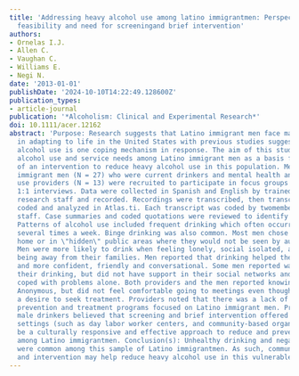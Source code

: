 ```yaml
---
title: 'Addressing heavy alcohol use among latino immigrantmen: Perspectives on the
  feasibility and need for screeningand brief intervention'
authors:
- Ornelas I.J.
- Allen C.
- Vaughan C.
- Williams E.
- Negi N.
date: '2013-01-01'
publishDate: '2024-10-10T14:22:49.128600Z'
publication_types:
- article-journal
publication: '*Alcoholism: Clinical and Experimental Research*'
doi: 10.1111/acer.12162
abstract: 'Purpose: Research suggests that Latino immigrant men face many difficulties
  in adapting to life in the United States with previous studies suggesting that heavy
  alcohol use is one coping mechanism in response. The aim of this study was to understand
  alcohol use and service needs among Latino immigrant men as a basis for development
  of an intervention to reduce heavy alcohol use in this population. Method(s): Latino
  immigrant men (N = 27) who were current drinkers and mental health and substance
  use providers (N = 13) were recruited to participate in focus groups and semi-structured
  1:1 interviews. Data were collected in Spanish and English by trained bilingual
  research staff and recorded. Recordings were transcribed, then transcripts were
  coded and analyzed in Atlas.ti. Each transcript was coded by twomembers of the research
  staff. Case summaries and coded quotations were reviewed to identify themes. Result(s):
  Patterns of alcohol use included frequent drinking which often occurred daily or
  several times a week. Binge drinking was also common. Most men chose to drink at
  home or in \"hidden\" public areas where they would not be seen by authorities.
  Men were more likely to drink when feeling lonely, social isolated, and guilty about
  being away from their families. Men reported that drinking helped them feel stronger,
  and more confident, friendly and conversational. Some men reported wanting to decrease
  their drinking, but did not have support in their social networks and primarily
  coped with problems alone. Both providers and the men reported knowing about Alcoholics
  Anonymous, but did not feel comfortable going to meetings even though they stated
  a desire to seek treatment. Providers noted that there was a lack of substance use
  prevention and treatment programs focused on Latino immigrant men. Providers and
  male drinkers believed that screening and brief intervention offered in community
  settings (such as day labor worker centers, and community-based organizations) would
  be a culturally responsive and effective approach to reduce and prevent heavy drinking
  among Latino immigrantmen. Conclusion(s): Unhealthy drinking and negative consequences
  were common among this sample of Latino immigrantmen. As such, community based screening
  and intervention may help reduce heavy alcohol use in this vulnerable population.'
---
```

